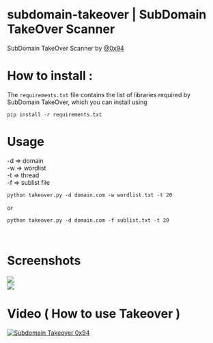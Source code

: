 # subdomain-takeover | SubDomain TakeOver Scanner

SubDomain TakeOver Scanner by <a href=http://twitter.com/0x94>@0x94</a>

# How to install :

The `requirements.txt` file contains the list of libraries required by SubDomain TakeOver, which you can install using
```
pip install -r requirements.txt
```

# Usage
-d => domain <br>
-w => wordlist <br>
-t => thread <br> 
-f => sublist file<br>

```
python takeover.py -d domain.com -w wordlist.txt -t 20
 ```
or
 ```
python takeover.py -d domain.com -f sublist.txt -t 20
```

<br>

# Screenshots

<img src=https://raw.githubusercontent.com/antichown/subdomain-takeover/master/take2.jpg>

<br>
<img src=https://raw.githubusercontent.com/antichown/subdomain-takeover/master/take.png>


# Video ( How to use Takeover )

[![Subdomain Takeover 0x94](http://img.youtube.com/vi/WkvuoWh12IU/0.jpg)](http://www.youtube.com/watch?v=WkvuoWh12IU "Subdomain Takeover 0x94")
